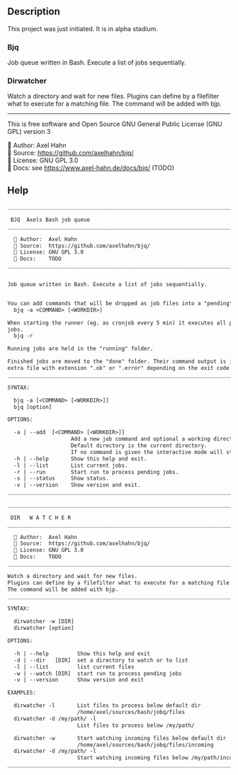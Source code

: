 ## Description

This project was just initiated. It is in alpha stadium.

### Bjq

Job queue written in Bash. Execute a list of jobs sequentially.

### Dirwatcher

Watch a directory and wait for new files.
Plugins can define by a filefilter what to execute for a matching file.
The command will be added with bjp.

---

This is free software and Open Source 
GNU General Public License (GNU GPL) version 3

👤 Author: Axel Hahn\
🧾 Source: <https://github.com/axelhahn/bjq/>\
📜 License: GNU GPL 3.0\
📗 Docs: see <https://www.axel-hahn.de/docs/bjq/> (TODO)

## Help

```txt
______________________________________________________________________________
     
 BJQ  Axels Bash job queue
__________________________________________________________________________v0.1

  👤 Author:  Axel Hahn
  🧾 Source:  https://github.com/axelhahn/bjq/
  📜 License: GNU GPL 3.0
  📗 Docs:    TODO
______________________________________________________________________________


Job queue written in Bash. Execute a list of jobs sequentially.


You can add commands that will be dropped as job files into a "pending" queue.
  bjq -a <COMMAND> [<WORKDIR>]

When starting the runner (eg. as cronjob every 5 min) it executes all pending
jobs.
  bjq -r

Running jobs are held in the "running" folder.

Finished jobs are moved to the "done" folder. Their command output is in an
extra file with extension ".ok" or ".error" depending on the exit code.
______________________________________________________________________________

SYNTAX:

  bjq -a [<COMMAND> [<WORKDIR>]]
  bjq [option]

OPTIONS:

  -a | --add  [<COMMAND> [<WORKDIR>]]
                    Add a new job command and optional a working directory.
                    Default directory is the current directory.
                    If no command is given the interactive mode will start.
  -h | --help       Show this help and exit.
  -l | --list       List current jobs.
  -r | --run        Start run to process pending jobs.
  -s | --status     Show status.
  -v | --version    Show version and exit.
______________________________________________________________________________
```

```txt
______________________________________________________________________________
     
 DIR   W A T C H E R
__________________________________________________________________________v0.1

  👤 Author:  Axel Hahn
  🧾 Source:  https://github.com/axelhahn/bjq/
  📜 License: GNU GPL 3.0
  📗 Docs:    TODO
______________________________________________________________________________

Watch a directory and wait for new files.
Plugins can define by a filefilter what to execute for a matching file.
The command will be added with bjp.
______________________________________________________________________________

SYNTAX:

  dirwatcher -w [DIR]
  dirwatcher [option]

OPTIONS:

  -h | --help         Show this help and exit
  -d | --dir   [DIR]  set a directory to watch or to list
  -l | --list         list current files
  -w | --watch [DIR]  start run to process pending jobs
  -v | --version      Show version and exit

EXAMPLES:

  dirwatcher -l       List files to process below default dir
                      /home/axel/sources/bash/jobq/files
  dirwatcher -d /my/path/ -l
                      List files to process below /my/path/

  dirwatcher -w       Start watching incoming files below default dir
                      /home/axel/sources/bash/jobq/files/incoming
  dirwatcher -d /my/path/ -l
                      Start watching incoming files below /my/path/incoming
______________________________________________________________________________
```